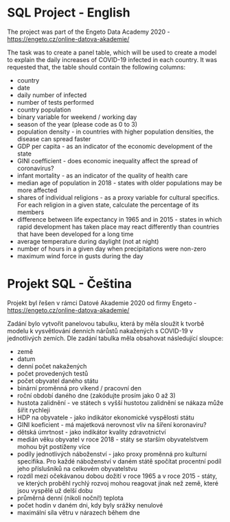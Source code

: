 # SQL Project - English

The project was part of the Engeto Data Academy 2020 - https://engeto.cz/online-datova-akademie/

The task was to create a panel table, which will be used to create a model to explain the daily increases of COVID-19 infected in each country. It was requested that, the table should contain the following columns:

- country
- date
- daily number of infected
- number of tests performed
- country population 
- binary variable for weekend / working day
- season of the year (please code as 0 to 3)
- population density - in countries with higher population densities, the disease can spread faster
- GDP per capita - as an indicator of the economic development of the state
- GINI coefficient - does economic inequality affect the spread of coronavirus?
- infant mortality - as an indicator of the quality of health care
- median age of population in 2018 - states with older populations may be more affected
- shares of individual religions - as a proxy variable for cultural specifics. For each religion in a given state, calculate the percentage of its members 
- difference between life expectancy in 1965 and in 2015 - states in which rapid development has taken place may react differently than countries that have been developed for a long time
- average temperature during daylight (not at night)
- number of hours in a given day when precipitations were non-zero
- maximum wind force in gusts during the day

# Projekt SQL - Čeština

Projekt byl řešen v rámci Datové Akademie 2020 od firmy Engeto - https://engeto.cz/online-datova-akademie/

Zadání bylo vytvořit panelovou tabulku, která by měla sloužit k tvorbě modelu k vysvětlování denních nárůstů nakažených s COVID-19 v jednotlivých zemích. 
Dle zadání tabulka měla obsahovat následující sloupce:

- země
- datum
- denní počet nakažených 
- počet provedených testů 
- počet obyvatel daného státu
- binární proměnná pro víkend / pracovní den
- roční období daného dne (zakódujte prosím jako 0 až 3)
- hustota zalidnění - ve státech s vyšší hustotou zalidnění se nákaza může šířit rychleji
- HDP na obyvatele - jako indikátor ekonomické vyspělosti státu
- GINI koeficient - má majetková nerovnost vliv na šíření koronaviru?
- dětská úmrtnost - jako indikátor kvality zdravotnictví
- medián věku obyvatel v roce 2018 - státy se starším obyvatelstvem mohou být postiženy více
- podíly jednotlivých náboženství - jako proxy proměnná pro kulturní specifika. Pro každé náboženství v daném státě spočítat procentní podíl jeho příslušníků na celkovém obyvatelstvu
- rozdíl mezi očekávanou dobou dožití v roce 1965 a v roce 2015 - státy, ve kterých proběhl rychlý rozvoj mohou reagovat jinak než země, které jsou vyspělé už delší dobu
- průměrná denní (nikoli noční!) teplota
- počet hodin v daném dni, kdy byly srážky nenulové
- maximální síla větru v nárazech během dne
